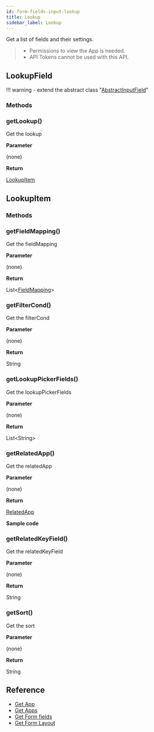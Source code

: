 ```yaml
---
id: form-fields-input-lookup
title: Lookup
sidebar_label: Lookup
---
```


Get a list of fields and their settings.

>- Permissions to view the App is needed.
>- API Tokens cannot be used with this API.

## LookupField

!!! warning
    - extend the abstract class  "[AbstractInputField](./form-fields-input#abstractinputfield)"

### Methods

### getLookup()

Get the lookup

**Parameter**

(none)

**Return**

[LookupItem](#lookupitem)

## LookupItem

### Methods

### getFieldMapping()

Get the fieldMapping

**Parameter**

(none)

**Return**

List<[FieldMapping](../form-fields/#fieldmapping)\>

### getFilterCond()

Get the filterCond

**Parameter**

(none)

**Return**

String

### getLookupPickerFields()

Get the lookupPickerFields

**Parameter**

(none)

**Return**

List<String\>

### getRelatedApp()

Get the relatedApp

**Parameter**

(none)

**Return**

[RelatedApp](../../form-fields-related_record#relatedapp)

**Sample code**

### getRelatedKeyField()

Get the relatedKeyField

**Parameter**

(none)

**Return**

String

### getSort()

Get the sort

**Parameter**

(none)

**Return**

String

## Reference

- [Get App](https://developer.kintone.io/hc/en-us/articles/212494888)
- [Get Apps](https://developer.kintone.io/hc/en-us/articles/115005336727)
- [Get Form fields](https://developer.kintone.io/hc/en-us/articles/115005509288)
- [Get Form Layout](https://developer.kintone.io/hc/en-us/articles/115005509068)